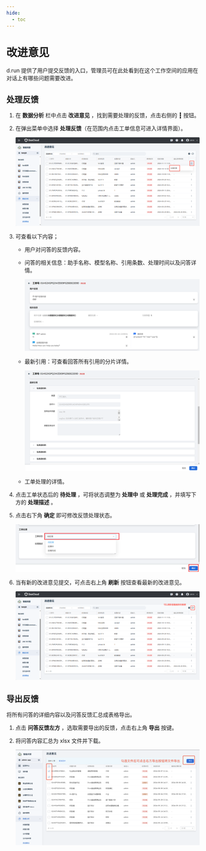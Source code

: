 ```yaml
---
hide:
  - toc
---
```


# 改进意见

d.run 提供了用户提交反馈的入口，管理员可在此处看到在这个工作空间的应用在对话上有哪些问题需要改进。

## 处理反馈

1. 在 **数据分析** 栏中点击 **改进意见** ，找到需要处理的反馈，点击右侧的 **┇** 按钮。

2. 在弹出菜单中选择 **处理反馈**（在范围内点击工单信息可进入详情界面）。

    ![点击处理反馈](images/processing-feedback.jpg)

3. 可查看以下内容；

    - 用户对问答的反馈内容。
    - 问答的相关信息：助手名称、模型名称、引用条数、处理时间以及问答详情。

        ![问答相关信息](images/feedback-content.png)

    - 最新引用：可查看回答所有引用的分片详情。

        ![最新引用](images/latest-quote.png)

    - 工单处理的详情。

4. 点击工单状态后的 **待处理** ，可将状态调整为 **处理中** 或 **处理完成** ，并填写下方的 **处理描述** 。

5. 点击右下角 **确定** 即可修改反馈处理状态。

    ![点击确定](images/modify-processing-state.png)

6. 当有新的改进意见提交，可点击右上角 **刷新** 按钮查看最新的改进意见。

    ![刷新](images/refresh-improvement-suggestions.jpg)

## 导出反馈

将所有问答的详细内容以及问答反馈汇总成表格导出。

1. 点击 **问答反馈左方** ，选取需要导出的反馈，点击右上角 **导出** 按键。

2. 将问答内容汇总为 xlsx 文件并下载。

    ![导出](images/export-feedback.png)
